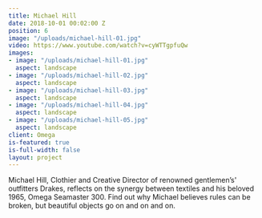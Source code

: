 ```yaml
---
title: Michael Hill
date: 2018-10-01 00:02:00 Z
position: 6
image: "/uploads/michael-hill-01.jpg"
video: https://www.youtube.com/watch?v=cyWTTgpfuQw
images:
- image: "/uploads/michael-hill-01.jpg"
  aspect: landscape
- image: "/uploads/michael-hill-02.jpg"
  aspect: landscape
- image: "/uploads/michael-hill-03.jpg"
  aspect: landscape
- image: "/uploads/michael-hill-04.jpg"
  aspect: landscape
- image: "/uploads/michael-hill-05.jpg"
  aspect: landscape
client: Omega
is-featured: true
is-full-width: false
layout: project
---
```


Michael Hill, Clothier and Creative Director of renowned gentlemen’s' outfitters Drakes, reflects on the synergy between textiles and his beloved 1965, Omega Seamaster 300. Find out why Michael believes rules can be broken, but beautiful objects go on and on and on.